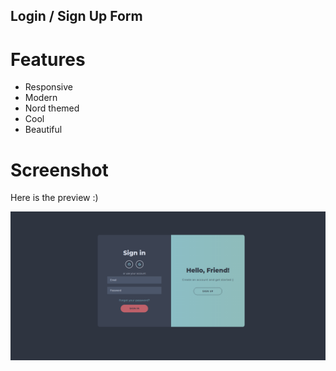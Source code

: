 ## Login / Sign Up Form

# Features

- Responsive
- Modern
- Nord themed
- Cool
- Beautiful 

# Screenshot

Here is the preview :)

<img src="./preview.png">